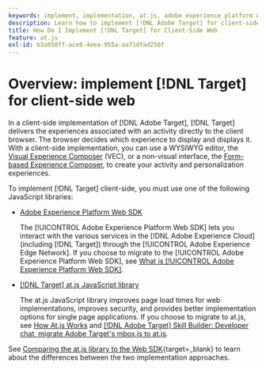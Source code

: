 ```yaml
---
keywords: implement, implementation, at.js, adobe experience platform web sdk, aep web sdk
description: Learn how to implement [!DNL Adobe Target] for client-side web using the [!DNL Adobe Experience Platform Web SDK] (AEP Web SDK) or the at.js JavaScript library.
title: How Do I Implement [!DNL Target] for Client-Side Web
feature: at.js
exl-id: b3a850ff-ace0-4eea-955a-aa71dfad256f
---
```

# Overview: implement [!DNL Target] for client-side web

In a client-side implementation of [!DNL Adobe Target], [!DNL Target] delivers the experiences associated with an activity directly to the client browser. The browser decides which experience to display and displays it. With a client-side implementation, you can use a WYSIWYG editor, the [Visual Experience Composer](https://experienceleague.adobe.com/docs/target/using/experiences/vec/visual-experience-composer.html) (VEC), or a non-visual interface, the [Form-based Experience Composer](https://experienceleague.adobe.com/docs/target/using/experiences/form-experience-composer.html), to create your activity and personalization experiences.

To implement [!DNL Target] client-side, you must use one of the following JavaScript libraries:

* [Adobe Experience Platform Web SDK](/help/dev/implement/client-side/aep-web-sdk/aep-web-sdk-overview.md)

  The [!UICONTROL Adobe Experience Platform Web SDK] lets you interact with the various services in the [!DNL Adobe Experience Cloud] (including [!DNL Target]) through the [!UICONTROL Adobe Experience Edge Network]. If you choose to migrate to the [!UICONTROL Adobe Experience Platform Web SDK], see [What is [!UICONTROL Adobe Experience Platform Web SDK]](/help/dev/implement/client-side/aep-web-sdk/aep-web-sdk-overview.md).

* [[!DNL Target] at.js JavaScript library](/help/dev/implement/client-side/atjs/how-atjs-works/how-atjs-works.md)

  The at.js JavaScript library improves page load times for web implementations, improves security, and provides better implementation options for single page applications. If you choose to migrate to at.js, see [How At.js Works](/help/dev/implement/client-side/atjs/how-atjs-works/overview.md) and [[!DNL Adobe Target] Skill Builder: Developer chat, migrate Adobe Target's mbox.js to at.js](https://seminars.adobeconnect.com/ptdo6mfo6qn6/?proto=true).


See [Comparing the at.js library to the Web SDK](https://experienceleague.adobe.com/en/docs/experience-platform/web-sdk/personalization/adobe-target/web-sdk-atjs-comparison){target=_blank} to learn about the differences between the two implementation approaches.